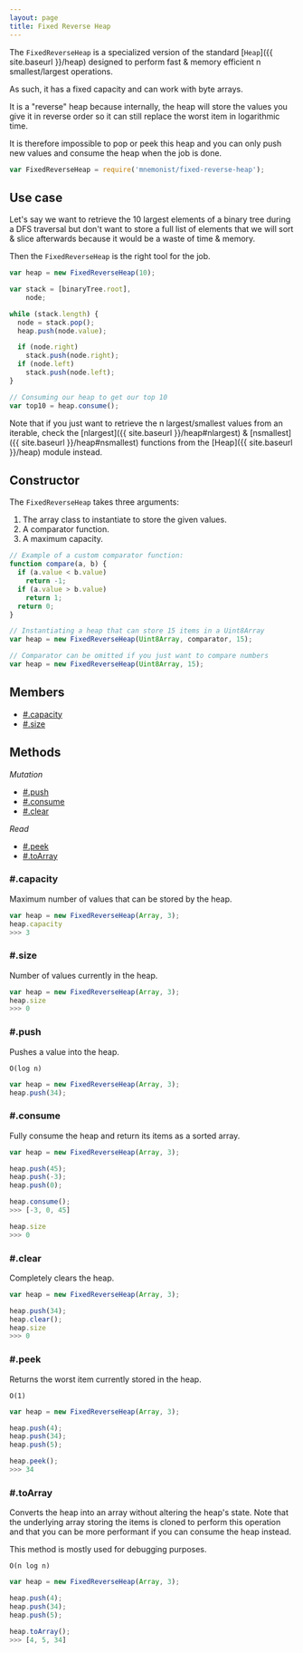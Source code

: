 ```yaml
---
layout: page
title: Fixed Reverse Heap
---
```


The `FixedReverseHeap` is a specialized version of the standard [`Heap`]({{ site.baseurl }}/heap) designed to perform fast & memory efficient n smallest/largest operations.

As such, it has a fixed capacity and can work with byte arrays.

It is a "reverse" heap because internally, the heap will store the values you give it in reverse order so it can still replace the worst item in logarithmic time.

It is therefore impossible to pop or peek this heap and you can only push new values and consume the heap when the job is done.

```js
var FixedReverseHeap = require('mnemonist/fixed-reverse-heap');
```

## Use case

Let's say we want to retrieve the 10 largest elements of a binary tree during a DFS traversal but don't want to store a full list of elements that we will sort & slice afterwards because it would be a waste of time & memory.

Then the `FixedReverseHeap` is the right tool for the job.

```js
var heap = new FixedReverseHeap(10);

var stack = [binaryTree.root],
    node;

while (stack.length) {
  node = stack.pop();
  heap.push(node.value);

  if (node.right)
    stack.push(node.right);
  if (node.left)
    stack.push(node.left);
}

// Consuming our heap to get our top 10
var top10 = heap.consume();
```

Note that if you just want to retrieve the n largest/smallest values from an iterable, check the [nlargest]({{ site.baseurl }}/heap#nlargest) & [nsmallest]({{ site.baseurl }}/heap#nsmallest) functions from the [Heap]({{ site.baseurl }}/heap) module instead.

## Constructor

The `FixedReverseHeap` takes three arguments:

1. The array class to instantiate to store the given values.
2. A comparator function.
3. A maximum capacity.

```js
// Example of a custom comparator function:
function compare(a, b) {
  if (a.value < b.value)
    return -1;
  if (a.value > b.value)
    return 1;
  return 0;
}

// Instantiating a heap that can store 15 items in a Uint8Array
var heap = new FixedReverseHeap(Uint8Array, comparator, 15);

// Comparator can be omitted if you just want to compare numbers
var heap = new FixedReverseHeap(Uint8Array, 15);
```

## Members

* [#.capacity](#capacity)
* [#.size](#size)

## Methods

*Mutation*

* [#.push](#push)
* [#.consume](#consume)
* [#.clear](#clear)

*Read*

* [#.peek](#peek)
* [#.toArray](#toarray)

### #.capacity

Maximum number of values that can be stored by the heap.

```js
var heap = new FixedReverseHeap(Array, 3);
heap.capacity
>>> 3
```

### #.size

Number of values currently in the heap.

```js
var heap = new FixedReverseHeap(Array, 3);
heap.size
>>> 0
```

### #.push

Pushes a value into the heap.

`O(log n)`

```js
var heap = new FixedReverseHeap(Array, 3);
heap.push(34);
```

### #.consume

Fully consume the heap and return its items as a sorted array.

```js
var heap = new FixedReverseHeap(Array, 3);

heap.push(45);
heap.push(-3);
heap.push(0);

heap.consume();
>>> [-3, 0, 45]

heap.size
>>> 0
```

### #.clear

Completely clears the heap.

```js
var heap = new FixedReverseHeap(Array, 3);

heap.push(34);
heap.clear();
heap.size
>>> 0
```

### #.peek

Returns the worst item currently stored in the heap.

`O(1)`

```js
var heap = new FixedReverseHeap(Array, 3);

heap.push(4);
heap.push(34);
heap.push(5);

heap.peek();
>>> 34
```

### #.toArray

Converts the heap into an array without altering the heap's state. Note that the underlying array storing the items is cloned to perform this operation and that you can be more performant if you can consume the heap instead.

This method is mostly used for debugging purposes.

`O(n log n)`

```js
var heap = new FixedReverseHeap(Array, 3);

heap.push(4);
heap.push(34);
heap.push(5);

heap.toArray();
>>> [4, 5, 34]
```
